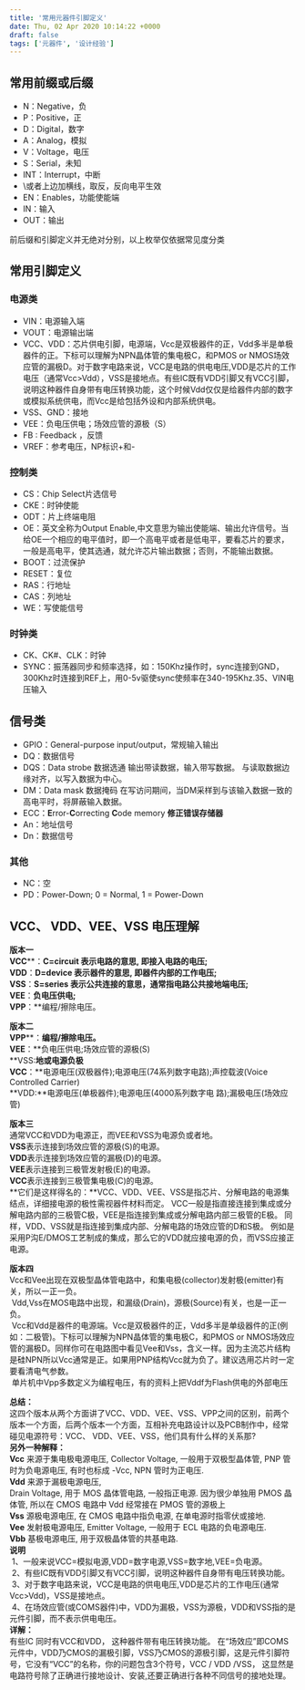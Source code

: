 ```yaml
---
title: '常用元器件引脚定义'
date: Thu, 02 Apr 2020 10:14:22 +0000
draft: false
tags: ['元器件', '设计经验']
---
```


常用前缀或后缀
-------

*   N：Negative，负
*   P：Positive，正
*   D：Digital，数字
*   A：Analog，模拟
*   V：Voltage，电压
*   S：Serial，未知
*   INT：Interrupt，中断
*   \\或者上边加横线，取反，反向电平生效
*   EN：Enables，功能使能端
*   IN：输入
*   OUT：输出

前后缀和引脚定义并无绝对分别，以上枚举仅依据常见度分类

常用引脚定义
------

### 电源类

*   VIN：电源输入端
*   VOUT：电源输出端
*   VCC、VDD：芯片供电引脚，电源端，Vcc是双极器件的正，Vdd多半是单极器件的正。下标可以理解为NPN晶体管的集电极C，和PMOS or NMOS场效应管的漏极D。对于数字电路来说，VCC是电路的供电电压,VDD是芯片的工作电压（通常Vcc>Vdd），VSS是接地点。有些IC既有VDD引脚又有VCC引脚，说明这种器件自身带有电压转换功能，这个时候Vdd仅仅是给器件内部的数字或模拟系统供电，而Vcc是给包括外设和内部系统供电。
*   VSS、GND：接地
*   VEE：负电压供电；场效应管的源极（S）
*   FB : Feedback ，反馈
*   VREF：参考电压，NP标识+和-

### 控制类

*   CS：Chip Select片选信号
*   CKE：时钟使能
*   ODT：片上终端电阻
*   OE：英文全称为Output Enable,中文意思为输出使能端、输出允许信号。当给OE一个相应的电平值时，即一个高电平或者是低电平，要看芯片的要求，一般是高电平，使其选通，就允许芯片输出数据；否则，不能输出数据。
*   BOOT：过流保护
*   RESET：复位
*   RAS：行地址
*   CAS：列地址
*   WE：写使能信号

### 时钟类

*   CK、CK#、CLK：时钟
*   SYNC：振荡器同步和频率选择，如：150Khz操作时，sync连接到GND，300Khz时连接到REF上，用0-5v驱使sync使频率在340-195Khz.35、VIN电压输入

信号类
---

*   GPIO：General-purpose input/output，常规输入输出
*   DQ：数据信号
*   DQS：Data strobe 数据选通 输出带读数据，输入带写数据。 与读取数据边缘对齐，以写入数据为中心。
*   DM：Data mask 数据掩码 在写访问期间，当DM采样到与该输入数据一致的高电平时，将屏蔽输入数据。
*   ECC：**E**rror-**C**orrecting **C**ode memory **修正错误存储器**
*   An：地址信号
*   Dn：数据信号

### 其他

*   NC：空
*   PD：Power-Down; 0 = Normal, 1 = Power-Down

**VCC、 VDD、VEE、VSS 电压理解**
-------------------------

**版本一**  
**VCC****：**C=circuit 表示电路的意思, 即接入电路的电压;  
**VDD****：**D=device 表示器件的意思, 即器件内部的工作电压;  
**VSS****：**S=series 表示公共连接的意思，通常指电路公共接地端电压;  
**VEE****：**负电压供电;  
**VPP****：**编程/擦除电压。

**版本二**  
**VPP****：**编程/擦除电压。  
**VEE****：**负电压供电;场效应管的源极(S)  
**VSS:**地或电源负极  
**VCC****：**电源电压(双极器件);电源电压(74系列数字电路);声控载波(Voice  
Controlled Carrier)  
**VDD:**电源电压(单极器件);电源电压(4000系列数字电 路);漏极电压(场效应管)

**版本三**  
通常VCC和VDD为电源正，而VEE和VSS为电源负或者地。  
**VSS**表示连接到场效应管的源极(S)的电源。  
**VDD**表示连接到场效应管的漏极(D)的电源。  
**VEE**表示连接到三极管发射极(E)的电源。  
**VCC**表示连接到三极管集电极(C)的电源。  
**它们是这样得名的：**VCC、VDD、VEE、VSS是指芯片、分解电路的电源集结点，详细接电源的极性需视器件材料而定。 VCC一般是指直接连接到集成或分解电路内部的三极管C极，VEE是指连接到集成或分解电路内部三极管的E极。 同样，VDD、VSS就是指连接到集成内部、分解电路的场效应管的D和S极。 例如是采用P沟E/DMOS工艺制成的集成，那么它的VDD就应接电源的负，而VSS应接正电源。

**版本四**  
Vcc和Vee出现在双极型晶体管电路中，和集电极(collector)发射极(emitter)有关，所以一正一负。  
 Vdd,Vss在MOS电路中出现，和漏级(Drain)，源极(Source)有关，也是一正一负。  
 Vcc和Vdd是器件的电源端。Vcc是双极器件的正，Vdd多半是单级器件的正(例如：二极管)。下标可以理解为NPN晶体管的集电极C，和PMOS or NMOS场效应管的漏极D。同样你可在电路图中看见Vee和Vss，含义一样。因为主流芯片结构是硅NPN所以Vcc通常是正。如果用PNP结构Vcc就为负了。建议选用芯片时一定要看清电气参数。  
 单片机中Vpp多数定义为编程电压，有的资料上把Vddf为Flash供电的外部电压

**总结：**  
这四个版本从两个方面讲了VCC、VDD、VEE、VSS、VPP之间的区别，前两个版本一个方面，后两个版本一个方面，互相补充电路设计以及PCB制作中，经常碰见电源符号：VCC、 VDD、VEE、VSS，他们具有什么样的关系那?  
**另外一种解释：**  
**Vcc** 来源于集电极电源电压, Collector Voltage, 一般用于双极型晶体管, PNP 管时为负电源电压, 有时也标成 -Vcc, NPN 管时为正电压.  
**Vdd** 来源于漏极电源电压,  
Drain Voltage, 用于 MOS 晶体管电路, 一般指正电源. 因为很少单独用 PMOS 晶体管, 所以在 CMOS 电路中 Vdd 经常接在 PMOS 管的源极上  
**Vss** 源极电源电压, 在 CMOS 电路中指负电源, 在单电源时指零伏或接地.  
**Vee** 发射极电源电压, Emitter Voltage, 一般用于 ECL 电路的负电源电压.  
**Vbb** 基极电源电压, 用于双极晶体管的共基电路.  
**说明**  
 1、一般来说VCC=模拟电源,VDD=数字电源,VSS=数字地,VEE=负电源。  
 2、有些IC既有VDD引脚又有VCC引脚，说明这种器件自身带有电压转换功能。  
 3、对于数字电路来说，VCC是电路的供电电压,VDD是芯片的工作电压(通常Vcc>Vdd)，VSS是接地点。  
 4、在场效应管(或COMS器件)中，VDD为漏极，VSS为源极，VDD和VSS指的是元件引脚，而不表示供电电压。  
**详解：**  
有些IC 同时有VCC和VDD， 这种器件带有电压转换功能。 在“场效应”即COMS元件中，VDD乃CMOS的漏极引脚，VSS乃CMOS的源极引脚，这是元件引脚符号，它没有“VCC”的名称，你的问题包含3个符号，VCC / VDD /VSS， 这显然是电路符号除了正确进行接地设计、安装,还要正确进行各种不同信号的接地处理。